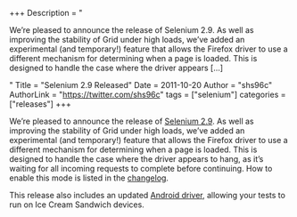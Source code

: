+++
Description = "<p>We’re pleased to announce the release of Selenium 2.9. As well as improving the stability of Grid under high loads, we’ve added an experimental (and temporary!) feature that allows the Firefox driver to use a different mechanism for determining when a page is loaded. This is designed to handle the case where the driver appears […]</p>"
Title = "Selenium 2.9 Released"
Date = 2011-10-20
Author = "shs96c"
AuthorLink = "https://twitter.com/shs96c"
tags = ["selenium"]
categories = ["releases"]
+++

<p>We&#8217;re pleased to announce the release of <a href="http://seleniumhq.org/download/">Selenium 2.9</a>. As well as improving the stability of Grid under high loads, we&#8217;ve added an experimental (and temporary!) feature that allows the Firefox driver to use a different mechanism for determining when a page is loaded. This is designed to handle the case where the driver appears to hang, as it&#8217;s waiting for all incoming requests to complete before continuing. How to enable this mode is listed in the <a href="http://code.google.com/p/selenium/source/browse/trunk/java/CHANGELOG">changelog</a>.</p>
<p>This release also includes an updated <a href="http://code.google.com/p/selenium/downloads/detail?name=android-server-2.9.apk">Android driver</a>, allowing your tests to run on Ice Cream Sandwich devices.</p>

